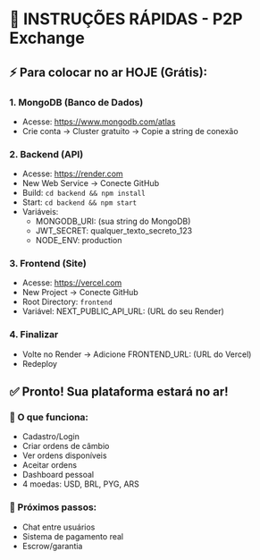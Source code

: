 # 🚀 INSTRUÇÕES RÁPIDAS - P2P Exchange

## ⚡ Para colocar no ar HOJE (Grátis):

### 1. MongoDB (Banco de Dados)
- Acesse: https://www.mongodb.com/atlas
- Crie conta → Cluster gratuito → Copie a string de conexão

### 2. Backend (API)
- Acesse: https://render.com
- New Web Service → Conecte GitHub
- Build: `cd backend && npm install`
- Start: `cd backend && npm start`
- Variáveis:
  - MONGODB_URI: (sua string do MongoDB)
  - JWT_SECRET: qualquer_texto_secreto_123
  - NODE_ENV: production

### 3. Frontend (Site)
- Acesse: https://vercel.com
- New Project → Conecte GitHub
- Root Directory: `frontend`
- Variável: NEXT_PUBLIC_API_URL: (URL do seu Render)

### 4. Finalizar
- Volte no Render → Adicione FRONTEND_URL: (URL do Vercel)
- Redeploy

## ✅ Pronto! Sua plataforma estará no ar!

### 🎯 O que funciona:
- Cadastro/Login
- Criar ordens de câmbio
- Ver ordens disponíveis
- Aceitar ordens
- Dashboard pessoal
- 4 moedas: USD, BRL, PYG, ARS

### 🔄 Próximos passos:
- Chat entre usuários
- Sistema de pagamento real
- Escrow/garantia
